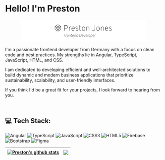 # Hello! I'm Preston
<p align="center"><a href="https://prestonjones.dev"><img width="80%" alt="Hello, I'm Preston" src="./readme-header.png" /></a></p>

I'm a passionate frontend developer from Germany with a focus on clean code and best practices. My strengths lie in Angular, TypeScript, JavaScript, HTML, and CSS.

I am dedicated to developing efficient and well-architected solutions to build dynamic and modern business applications that prioritize sustainability, scalability, and user-friendly interfaces.

If you think I'd be a great fit for your projects, I look forward to hearing from you.

<br>

## 💻 Tech Stack:
![Angular](https://img.shields.io/badge/angular-%23DD0031.svg?style=for-the-badge&logo=angular&logoColor=white) ![TypeScript](https://img.shields.io/badge/typescript-%23007ACC.svg?style=for-the-badge&logo=typescript&logoColor=white) ![JavaScript](https://img.shields.io/badge/javascript-%23323330.svg?style=for-the-badge&logo=javascript&logoColor=%23F7DF1E) ![CSS3](https://img.shields.io/badge/css3-%231572B6.svg?style=for-the-badge&logo=css3&logoColor=white) ![HTML5](https://img.shields.io/badge/html5-%23E34F26.svg?style=for-the-badge&logo=html5&logoColor=white) ![Firebase](https://img.shields.io/badge/firebase-a08021?style=for-the-badge&logo=firebase&logoColor=ffcd34) ![Bootstrap](https://img.shields.io/badge/bootstrap-%238511FA.svg?style=for-the-badge&logo=bootstrap&logoColor=white) ![Figma](https://img.shields.io/badge/figma-%23F24E1E.svg?style=for-the-badge&logo=figma&logoColor=white)

| <a href="https://github.com/preston-jones/github-readme-stats"><img align="center" src="https://github-readme-stats.vercel.app/api?username=preston-jones&show_icons=true&include_all_commits=true&theme=buefy&hide_border=true" alt="Preston's github stats" /></a> | <a href="https://github.com/preston-jones/github-readme-stats"><img align="center" src="https://github-readme-stats.vercel.app/api/top-langs/?username=preston-jones&layout=compact&theme=buefy&hide_border=true" /></a> |
| ------------- | ------------- |
